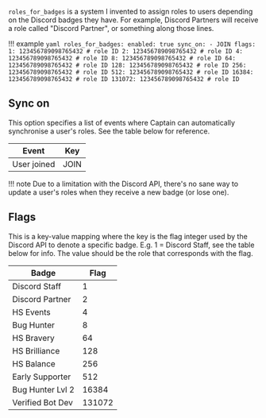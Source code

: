 `roles_for_badges` is a system I invented to assign roles to users depending on the Discord badges they have. For example, Discord Partners will receive a role called "Discord Partner", or something along those lines.

!!! example
	```yaml
	roles_for_badges:
		enabled: true
		sync_on:
			- JOIN
		flags:
			1: 123456789098765432 # role ID
			2: 123456789098765432 # role ID
			4: 123456789098765432 # role ID
			8: 123456789098765432 # role ID
			64: 123456789098765432 # role ID
			128: 123456789098765432 # role ID
			256: 123456789098765432 # role ID
			512: 123456789098765432 # role ID
			16384: 123456789098765432 # role ID
			131072: 123456789098765432 # role ID
	```

## Sync on

This option specifies a list of events where Captain can automatically synchronise a user's roles. See the table below for reference.

| Event       | Key  |
| ----------- | ---- |
| User joined | JOIN |

!!! note
	Due to a limitation with the Discord API, there's no sane way to update a user's roles when they receive a new badge (or lose one).

## Flags

This is a key-value mapping where the key is the flag integer used by the Discord API to denote a specific badge. E.g. 1 = Discord Staff, see the table below for info. The value should be the role that corresponds with the flag.

| Badge            | Flag   |
| ---------------- | ------ |
| Discord Staff    | 1      |
| Discord Partner  | 2      |
| HS Events        | 4      |
| Bug Hunter       | 8      |
| HS Bravery       | 64     |
| HS Brilliance    | 128    |
| HS Balance       | 256    | 
| Early Supporter  | 512    |
| Bug Hunter Lvl 2 | 16384  |
| Verified Bot Dev | 131072 |